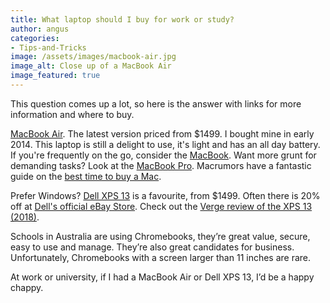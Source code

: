 ```yaml
---
title: What laptop should I buy for work or study?
author: angus
categories:
- Tips-and-Tricks
image: /assets/images/macbook-air.jpg
image_alt: Close up of a MacBook Air
image_featured: true
---
```

This question comes up a lot, so here is the answer with links for more information and where to buy.

[MacBook Air](https://www.apple.com/au/macbook-air/). The latest version priced from $1499. I bought mine in early 2014. This laptop is still a delight to use, it's light and has an all day battery. If you're frequently on the go, consider the [MacBook](https://www.apple.com/au/macbook/). Want more grunt for demanding tasks? Look at the [MacBook Pro](https://www.apple.com/au/macbook-pro/). Macrumors have a fantastic guide on the [best time to buy a Mac](https://buyersguide.macrumors.com/#Mac).

Prefer Windows? [Dell XPS 13](http://www.dell.com/en-au/shop/dell-laptops/sc/laptops/xps-laptops) is a favourite, from $1499. Often there is 20% off at [Dell's official eBay Store](http://stores.ebay.com.au/Official-Dell-Australia-Store/_i.html?_nkw=xps&submit=Search&_trksid=p4634.c0.m310&_sid=664002315). Check out the [Verge review of the XPS 13 (2018)](https://www.theverge.com/2018/3/16/17125558/dell-xps-13-review-2018-laptop-battery-specs-price).

Schools in Australia are using Chromebooks, they’re great value, secure,  easy to use and manage. They’re also great candidates for business.  Unfortunately, Chromebooks with a screen larger than 11 inches are rare.

At work or university, if I had a MacBook Air or Dell XPS 13, I’d be a happy chappy. 
